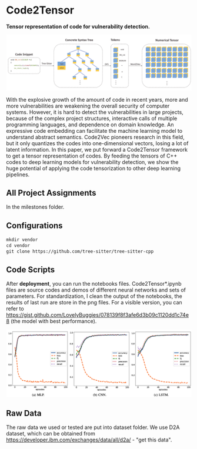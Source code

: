 # Code2Tensor
**Tensor representation of code for vulnerability detection.**

![framework](./framework.png)


With the explosive growth of the amount of code in recent years, more and more vulnerabilities are weakening the overall security of computer systems. However, it is hard to detect the vulnerabilities in large projects, because of the complex project structures, interactive calls of multiple programming languages, and dependence on domain knowledge. An expressive code embedding can facilitate the machine learning model to understand abstract semantics. Code2Vec pioneers research in this field, but it only quantizes the codes into one-dimensional vectors, losing a lot of latent information. In this paper, we put forward a Code2Tensor framework to get a tensor representation of codes. By feeding the tensors of C++ codes to deep learning models for vulnerability detection, we show the huge potential of applying the code tensorization to other deep learning pipelines.


## All Project Assignments

In the milestones folder.

## Configurations

```shell
mkdir vendor
cd vendor
git clone https://github.com/tree-sitter/tree-sitter-cpp
```

## Code Scripts

After **deployment**, you can run the notebooks files. Code2Tensor\*.ipynb files are source codes and demos of different neural networks and sets of parameters. For standardization, I clean the output of the notebooks, the results of last run are store in the png files. For a visible version, you can refer to https://gist.github.com/LovelyBuggies/078139f8f3afe6d3b09c1120dd1c74e8 (the model with best performance).

![results](./results.png)

## Raw Data

The raw data we used or tested are put into dataset folder. We use D2A dataset, which can be obtained from https://developer.ibm.com/exchanges/data/all/d2a/ - "get this data".



